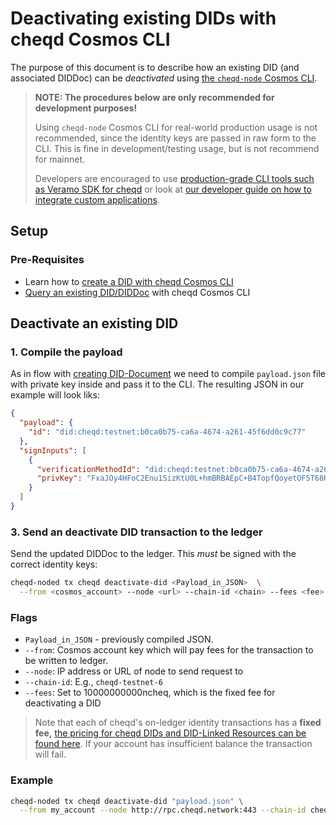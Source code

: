 # Deactivating existing DIDs with cheqd Cosmos CLI

The purpose of this document is to describe how an existing DID (and associated DIDDoc) can be _deactivated_ using [the `cheqd-node` Cosmos CLI](https://docs.cheqd.io/node/getting-started/cheqd-cli).

> **NOTE: The procedures below are only recommended for development purposes!**
>
> Using `cheqd-node` Cosmos CLI for real-world production usage is not recommended, since the identity keys are passed in raw form to the CLI. This is fine in development/testing usage, but is not recommend for mainnet.
>
> Developers are encouraged to use [production-grade CLI tools such as Veramo SDK for cheqd](../../sdk/veramo-plugin/) or look at [our developer guide on how to integrate custom applications](../advanced.md).

## Setup

### Pre-Requisites

* Learn how to [create a DID with cheqd Cosmos CLI](create-did.md)
* [Query an existing DID/DIDDoc](query-did.md) with cheqd Cosmos CLI

## Deactivate an existing DID

### 1. Compile the payload

As in flow with [creating DID-Document](create-did.md) we need to compile `payload.json` file with private key inside and pass it to the CLI. The resulting JSON in our example will look liks:

```json
{
  "payload": {
    "id": "did:cheqd:testnet:b0ca0b75-ca6a-4674-a261-45f6dd0c9c77"
  },
  "signInputs": [
    {
      "verificationMethodId": "did:cheqd:testnet:b0ca0b75-ca6a-4674-a261-45f6dd0c9c77#key1",
      "privKey": "FxaJOy4HFoC2Enu1SizKtU0L+hmBRBAEpC+B4TopfQoyetOF5T68Ks3db5Yy9ykFdgEboPUes3m6wvXNLpbv+Q=="
    }
  ]
}
```

### 3. Send an deactivate DID transaction to the ledger

Send the updated DIDDoc to the ledger. This _must_ be signed with the correct identity keys:

```bash
cheqd-noded tx cheqd deactivate-did <Payload_in_JSON>  \
  --from <cosmos_account> --node <url> --chain-id <chain> --fees <fee>
```

### Flags

* `Payload_in_JSON` - previously compiled JSON.
* `--from`: Cosmos account key which will pay fees for the transaction to be written to ledger.
* `--node`: IP address or URL of node to send request to
* `--chain-id`: E.g., `cheqd-testnet-6`
* `--fees`: Set to 10000000000ncheq, which is the fixed fee for deactivating a DID

> Note that each of cheqd's on-ledger identity transactions has a **fixed fee,** [the pricing for cheqd DIDs and DID-Linked Resources can be found here](https://docs.cheqd.io/node/architecture/adr-list/adr-005-genesis-parameters#cheqd-module-did-module). If your account has insufficient balance the transaction will fail.

### Example

```bash
cheqd-noded tx cheqd deactivate-did "payload.json" \
  --from my_account --node http://rpc.cheqd.network:443 --chain-id cheqd-testnet-6 --fees 10000000000ncheq
```
